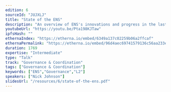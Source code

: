 ```yaml
---
edition: 6
sourceId: "JUJXLJ"
title: "State of the ENS"
description: "An overview of ENS's innovations and progress in the last couple of years. Learn about how the ENS DAO is developing new approaches to decentralised governance, and how the development of ENS's offchain infrastructure makes trustless access to data held outside L1 easier for everyone - enabling both ENS's expansion to L2s and much broader applications."
youtubeUrl: "https://youtu.be/Pta198KJTaw"
ipfsHash: ""
ethernaIndex: "https://etherna.io/embed/6349a137c02259b06a2ffcaf"
ethernaPermalink: "https://etherna.io/embed/96d4aec69741579136c56aa233e8eb9272bfa82e71023750fa9892c61eaf36cd"
duration: 1769
expertise: "Intermediate"
type: "Talk"
track: "Governance & Coordination"
tags: ["Governance & Coordination"]
keywords: ["ENS","Governance","L2"]
speakers: ["Nick Johnson"]
slidesUrl: "/resources/6/state-of-the-ens.pdf"
---
```

